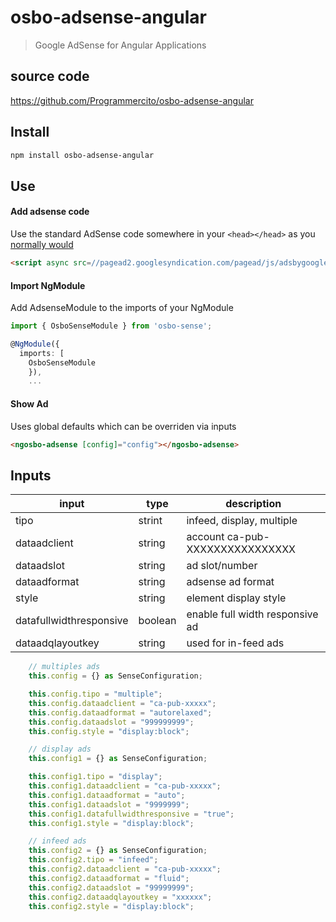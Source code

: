 # osbo-adsense-angular

> Google AdSense for Angular Applications

## source code

https://github.com/Programmercito/osbo-adsense-angular

## Install

```bash
npm install osbo-adsense-angular
```
## Use

#### Add adsense code

Use the standard AdSense code somewhere in your `<head></head>` as you [normally would](https://support.google.com/adsense/answer/7477845)

```html
<script async src=//pagead2.googlesyndication.com/pagead/js/adsbygoogle.js></script>
```

#### Import NgModule

Add AdsenseModule to the imports of your NgModule

```typescript
import { OsboSenseModule } from 'osbo-sense';

@NgModule({
  imports: [
    OsboSenseModule
    }),
    ...
```

#### Show Ad

Uses global defaults which can be overriden via inputs

```html
<ngosbo-adsense [config]="config"></ngosbo-adsense>
```

## Inputs

| input                   | type          | description                                         |
| ----------------------- | ------------- | --------------------------------------------------- |
| tipo                    | strint        | infeed, display, multiple                           |
| dataadclient            | string        | account ca-pub-XXXXXXXXXXXXXXXX                     |
| dataadslot              | string        | ad slot/number                                      |
| dataadformat            | string        | adsense ad format                                   |
| style                   | string        | element display style                               |
| datafullwidthresponsive | boolean       | enable full width responsive ad                     |
| dataadqlayoutkey        | string        | used for in-feed ads                                |

```typescript
    // multiples ads
    this.config = {} as SenseConfiguration;

    this.config.tipo = "multiple";
    this.config.dataadclient = "ca-pub-xxxxx";
    this.config.dataadformat = "autorelaxed";
    this.config.dataadslot = "999999999";
    this.config.style = "display:block";

    // display ads
    this.config1 = {} as SenseConfiguration;

    this.config1.tipo = "display";
    this.config1.dataadclient = "ca-pub-xxxxx";
    this.config1.dataadformat = "auto";
    this.config1.dataadslot = "9999999";
    this.config1.datafullwidthresponsive = "true";
    this.config1.style = "display:block";

    // infeed ads
    this.config2 = {} as SenseConfiguration;
    this.config2.tipo = "infeed";
    this.config2.dataadclient = "ca-pub-xxxxx";
    this.config2.dataadformat = "fluid";
    this.config2.dataadslot = "99999999";
    this.config2.dataadqlayoutkey = "xxxxxx";
    this.config2.style = "display:block";
```
